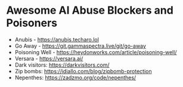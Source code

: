 # Awesome AI Abuse Blockers and Poisoners

- Anubis - https://anubis.techaro.lol
- Go Away - https://git.gammaspectra.live/git/go-away
- Poisoning Well - https://heydonworks.com/article/poisoning-well/
- Versara - https://versara.ai/
- Dark visitors: https://darkvisitors.com/
- Zip bombs: https://idiallo.com/blog/zipbomb-protection
- Nepenthes: https://zadzmo.org/code/nepenthes/
